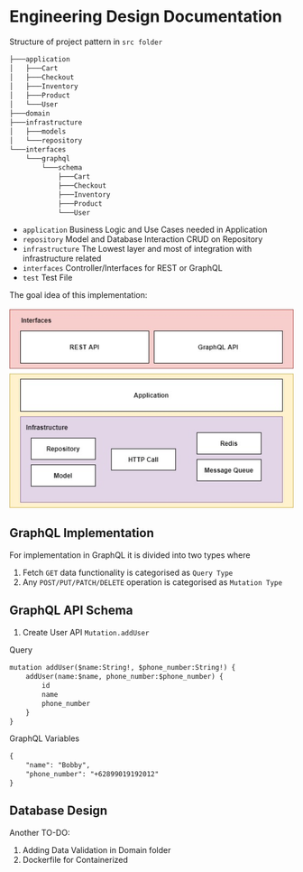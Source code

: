 # Engineering Design Documentation 

Structure of project pattern in `src folder`
```
├───application
│   ├───Cart
│   ├───Checkout
│   ├───Inventory
│   ├───Product
│   └───User
├───domain
├───infrastructure
│   ├───models
│   └───repository
└───interfaces
    └───graphql
        └───schema
            ├───Cart
            ├───Checkout
            ├───Inventory
            ├───Product
            └───User
```

* `application` Business Logic and Use Cases needed in Application <br />
* `repository` Model and Database Interaction CRUD on Repository <br />
* `infrastructure` The Lowest layer and most of integration with infrastructure related <br />
* `interfaces` Controller/Interfaces for REST or GraphQL <br />
* `test` Test File <br />

The goal idea of this implementation: <br /><br />
![alt text](https://github.com/HarryChang30/node-kuncie-test/blob/master/implementation.jpg)

## GraphQL Implementation
For implementation in GraphQL it is divided into two types where <br />
1. Fetch `GET` data functionality is categorised as `Query Type`
2. Any `POST/PUT/PATCH/DELETE` operation is categorised as `Mutation Type`

## GraphQL API Schema
1. Create User API `Mutation.addUser` <br />

Query <br />
```
mutation addUser($name:String!, $phone_number:String!) {
    addUser(name:$name, phone_number:$phone_number) {
        id
        name
        phone_number
    }
}
```

GraphQL Variables <br />
```
{
    "name": "Bobby",
    "phone_number": "+62899019192012"
}
```

## Database Design

Another TO-DO: 
1. Adding Data Validation in Domain folder
2. Dockerfile for Containerized

